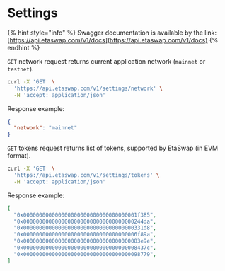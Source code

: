 # Settings

{% hint style="info" %}
Swagger documentation is available by the link: [https://api.etaswap.com/v1/docs](https://api.etaswap.com/v1/docs)
{% endhint %}

`GET` network request returns current application network (`mainnet` or `testnet`).

```bash
curl -X 'GET' \
  'https://api.etaswap.com/v1/settings/network' \
  -H 'accept: application/json'
```

Response example:

```json
{
  "network": "mainnet"
}
```



`GET` tokens request returns list of tokens, supported by EtaSwap (in EVM format).

```bash
curl -X 'GET' \
  'https://api.etaswap.com/v1/settings/tokens' \
  -H 'accept: application/json'
```

Response example:

```json
[
  "0x000000000000000000000000000000000001f385",
  "0x00000000000000000000000000000000000244da",
  "0x00000000000000000000000000000000000331d8",
  "0x000000000000000000000000000000000006f89a",
  "0x0000000000000000000000000000000000083e9e",
  "0x000000000000000000000000000000000008437c",
  "0x0000000000000000000000000000000000098779",
]
```
